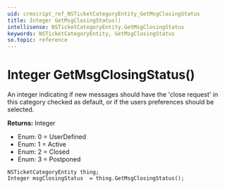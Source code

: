 ```yaml
---
uid: crmscript_ref_NSTicketCategoryEntity_GetMsgClosingStatus
title: Integer GetMsgClosingStatus()
intellisense: NSTicketCategoryEntity.GetMsgClosingStatus
keywords: NSTicketCategoryEntity, GetMsgClosingStatus
so.topic: reference
---
```


# Integer GetMsgClosingStatus()

An integer indicating if new messages should have the &apos;close request&apos; in this category checked as default, or if the users preferences should be selected.

**Returns:** Integer

* Enum: 0 = UserDefined 
* Enum: 1 = Active 
* Enum: 2 = Closed 
* Enum: 3 = Postponed 

```crmscript
NSTicketCategoryEntity thing;
Integer msgClosingStatus  = thing.GetMsgClosingStatus();
```


